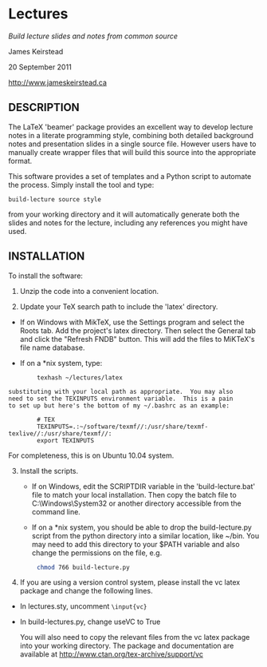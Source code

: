 Lectures
========

_Build lecture slides and notes from common source_

James Keirstead 

20 September 2011

<http://www.jameskeirstead.ca>

DESCRIPTION 
-----------

The LaTeX 'beamer' package provides an excellent way to develop
lecture notes in a literate programming style, combining both detailed
background notes and presentation slides in a single source file.  However users have to manually create wrapper files that will build this source into the appropriate format.  

This software provides a set of templates and a Python script to
automate the process.  Simply install the tool and type: 

	build-lecture source style 

from your working directory and it will automatically generate both
the slides and notes for the lecture, including any references you
might have used.

INSTALLATION 
------------

To install the software: 

1. Unzip the code into a convenient location.  
 
2. Update your TeX search path to include the 'latex' directory. 

  * If on Windows with MikTeX, use the Settings program and select
     the Roots tab.  Add the project's latex directory. Then select 
     the General tab and click the "Refresh FNDB" button.  This will 
     add the files to MiKTeX's file name database.
	  
  * If on a *nix system, type:
```
		texhash ~/lectures/latex
```      
	substituting with your local path as appropriate.  You may also
	need to set the TEXINPUTS environment variable.  This is a pain
	to set up but here's the bottom of my ~/.bashrc as an example:
```
		# TEX 
		TEXINPUTS=.:~/software/texmf//:/usr/share/texmf-texlive//:/usr/share/texmf//:
		export TEXINPUTS
```
  For completeness, this is on Ubuntu 10.04 system.

3. Install the scripts.

	* If on Windows, edit the SCRIPTDIR variable in the
      'build-lecture.bat' file to match your local installation.  Then copy
      the batch file to C:\Windows\System32 or another directory accessible
      from the command line.

	* If on a *nix system, you should be able to drop the
      build-lecture.py script from the python directory into a similar
      location, like ~/bin.  You may need to add this directory to your
      $PATH variable and also change the permissions on the file, e.g.
```bash
		chmod 766 build-lecture.py
```

4. If you are using a version control system, please install the vc
       latex package and change the following lines.

 - In lectures.sty, uncomment `\input{vc}`
 - In build-lectures.py, change useVC to True

	You will also need to copy the relevant files from the vc latex
	package into your working directory.  The package and documentation
	are available at http://www.ctan.org/tex-archive/support/vc
